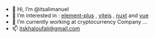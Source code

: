 - 👋 Hi, I’m @itsalimanuel
- 👀 I’m interested in : [element-plus](https://element-plus.org/en-US/) , [vitejs](https://vitejs.dev/) , [nuxt](https://github.com/nuxt/nuxt) and [vue](https://vuejs.org)
- 🌱 I’m currently working at cryptocurrency Company ...
- 📫 itskhaloufali@gmail.com



